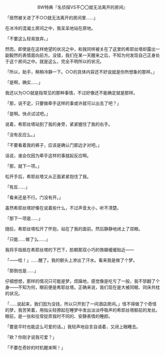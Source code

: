 <p align="center">BW特典『名侦探VS不〇〇就无法离开的房间』</p>

「居然被关进了不○○就无法离开的房间里……」

在冰冷的混凝土房间之中，我呆呆地站在原地。

「不要这么轻易放弃。」

然而，即使是在这样绝望的状况之中，和我同样被关在了这里的希耶丝塔却露出一副毅然的表情面向前方。没错，我们在某一天醒来之后，不知为何发现自己正身处于这个房间之中。就是这么，完全不明所以的状况。

「所以，助手，稍稍冷静一下。○○的具体内容还不好说就是你所想象的那样。」

「是啊，确实……」

我还以为○○就是指常见的那种事情，不过好像还不能确定就是那样。

「那，说不定，只要做牵手这样的事或许就可以出去了吧？」

「是啊。快点试试吧。」

说着，希耶丝塔站到了我的身旁，紧紧握住了我的右手。

「没有反应么。」

「不要看着我的裤子，应该是确认门那边才对吧。」

话说，谁会仅因为牵手这样的事就起反应啊。

「那，就下一项。」

松开手后，希耶丝塔又从正面紧紧抱住了我。

「有反……」

「看来还是不行。门没有开。」

虽然希耶丝塔好像在说着些什么，不过声音太小，听不清楚。

「那下一项是……」

随后，希耶丝塔松开了怀抱，站在了我的面前。然后静静地闭上了双眼。 

「只能……做了么……」

我将手指抵在希耶丝塔的下巴下，脸朝那双小巧的唇瓣缓缓贴近——

「——哈！」……醒了。我的额头上渗出了汗水。看来我是做了个梦。

「那倒也是……」

仔细想想，那样的情况只可能是梦。烦躁地，感觉像是吃亏了一般，我不禁翻了个身——不知为何，眼前便是希耶丝塔。正确来说，我们现在是大被同眠、同床共枕的状况。

「……说起来，我们因为没钱，所以只开到了一间酒店房间。」怪不得做了个奇怪的梦。我苦笑着，用指尖轻撩起在睡梦中发出淡淡呼吸声的希耶丝塔额前的发丝。眼前，是一张和往常捉弄我时不同的、安静表情的睡颜。

「要是平时也能这么可爱的话。」我轻声地自言自语着，又闭上眼睡去。

「欸？你刚才说我可爱？」

「不要在奇妙的时机醒来啊！」

